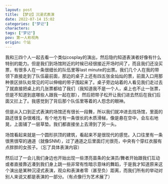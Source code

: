 ```yaml
---
layout: post
title: 【梦记】沉浸式表演
date: 2022-07-14 15:02
categories: ["梦记"]
characters: 
tags: ["梦记"]
pov: 第一人称视角
origin: 个站
---
```


我和三四个人一起去看一个类似cosplay的演出，然后隐约知道表演者好像有什么特别的能力。但是我们到场馆附近的时候已经很接近开场时间了，而且我们还没买票，有很多人在一条很细长的队伍里等last minute的出票。我们几个人在我的带领下直接走到了队伍最前面，那边的桌子上还有四五张金灿灿的票，前面入口用那种景区排队处常见的可以伸缩的带子围起来了。桌子旁边站着的人看见我们走过去了就直接把桌上的几张票都给了我们（我知道我不是一个人，桌上也不止一张票，但是不知道到底哪些人跟我一起在那），然后把带子松开让我们进去然后在我们后面又拦上了。我感觉到了背后那个队伍里等着的人怨念的眼神。

但是从入口到正式表演的场馆还有很长一段舞，所以我们就冲进去找场馆，里面的路还很复杂很难找，有个地方有一条很长的木质滑梯，像是悬在空中，会左右地晃，上面铺了一层草垫。我们都直接坐上去滑到了另一头。

场馆看起来就是一个圆形拱顶的建筑，看起来不是很现代的感觉。入口往里有一条很黑很窄的通道（就像SNM），过了通道之后里面灯光很亮，中央有个穿红衣服有点胖胖的女孩子。（忘了具体表演内容）

然后过了一会儿我们身边也开始出现一些漂亮苗条的女演员/舞者开始跟我们互动或者直接靠近凑到我们身上跳一些非常有性暗示意味的舞蹈，于是我才知道原来这个演出是某种沉浸式表演，观众和表演者零（甚至负）距离，而我们所有的举动对别人来说又都是表演的一部分。（有点像行为艺术展了）

